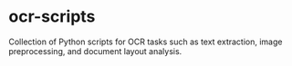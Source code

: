 # ocr-scripts
Collection of Python scripts for OCR tasks such as text extraction, image preprocessing, and document layout analysis.
